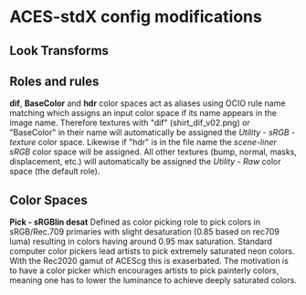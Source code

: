 <h1>ACES-stdX config modifications</h1>
<h2>Look Transforms</h2>
<h2>Roles and rules</h2>
<b>dif</b>, <b>BaseColor</b> and <b>hdr</b> color spaces act as aliases using OCIO rule name matching which assigns an input color space if its name appears in the image name. Therefore textures with "dif" (shirt_dif_v02.png) or "BaseColor" in their name will automatically be assigned the <i>Utility - sRGB - texture</i> color space. Likewise if "hdr" is in the file name the <i>scene-liner sRGB</i> color space will be assigned. All other textures (bump, normal, masks, displacement, etc.) will automatically be assigned the <i>Utility - Raw</i> color space (the default role).<p> 
  
<h2>Color Spaces</h2>
<b>Pick - sRGBlin desat</b> Defined as color picking role to pick colors in sRGB/Rec.709 primaries with slight desaturation (0.85 based on rec709 luma) resulting in colors having around 0.95 max saturation. Standard computer color pickers lead artists to pick extremely saturated neon colors. With the Rec2020 gamut of ACEScg this is exaserbated. The motivation is to have a color picker which encourages artists to pick painterly colors, meaning one has to lower the luminance to achieve deeply saturated colors.<p>
  



